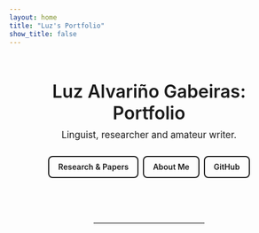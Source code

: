 ```yaml
---
layout: home
title: "Luz's Portfolio"
show_title: false
---
```


<section style="text-align:center; padding: 3rem 1rem 2rem;">
  <h1 style="font-size:2rem; margin:0 0 .5rem; font-weight:600;">
    Luz Alvariño Gabeiras: Portfolio
  </h1>

  <p style="font-size:1.05rem; max-width:600px; margin:0 auto 1.5rem; line-height:1.5;">
    Linguist, researcher and amateur writer.
  </p>

  <p style="margin:0; display:flex; flex-wrap:wrap; gap:.5rem; justify-content:center;">
    <a href="/papers/" style="border:2px solid currentColor; border-radius:8px; padding:.6rem 1rem; text-decoration:none; font-weight:600;">
      Research & Papers
    </a>
    <a href="/about/" style="border:2px solid currentColor; border-radius:8px; padding:.6rem 1rem; text-decoration:none; font-weight:600;">
      About Me
    </a>
    <a href="https://github.com/luzalvari" style="border:2px solid currentColor; border-radius:8px; padding:.6rem 1rem; text-decoration:none; font-weight:600;">
      GitHub
    </a>
  </p>
</section>

<hr style="max-width:200px; margin:3rem auto 2rem; border:0; border-top:1px solid #ddd;">

<!-- below this, Minima's 'home' layout will list posts if you have them -->
